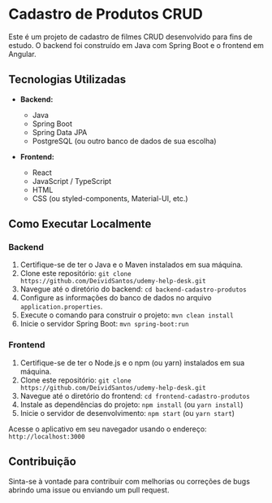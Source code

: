 # **Cadastro de Produtos CRUD**

Este é um projeto de cadastro de filmes CRUD desenvolvido para fins de estudo. O backend foi construído em Java com Spring Boot e o frontend em Angular.

## **Tecnologias Utilizadas**

- **Backend:**
  - Java
  - Spring Boot
  - Spring Data JPA
  - PostgreSQL (ou outro banco de dados de sua escolha)

- **Frontend:**
  - React
  - JavaScript / TypeScript
  - HTML
  - CSS (ou styled-components, Material-UI, etc.)

## **Como Executar Localmente**

### **Backend**

1. Certifique-se de ter o Java e o Maven instalados em sua máquina.
2. Clone este repositório: `git clone https://github.com/DeividSantos/udemy-help-desk.git`
3. Navegue até o diretório do backend: `cd backend-cadastro-produtos`
4. Configure as informações do banco de dados no arquivo `application.properties`.
5. Execute o comando para construir o projeto: `mvn clean install`
6. Inicie o servidor Spring Boot: `mvn spring-boot:run`

### **Frontend**

1. Certifique-se de ter o Node.js e o npm (ou yarn) instalados em sua máquina.
2. Clone este repositório: `git clone https://github.com/DeividSantos/udemy-help-desk.git`
3. Navegue até o diretório do frontend: `cd frontend-cadastro-produtos`
4. Instale as dependências do projeto: `npm install` (ou `yarn install`)
5. Inicie o servidor de desenvolvimento: `npm start` (ou `yarn start`)

Acesse o aplicativo em seu navegador usando o endereço: `http://localhost:3000`

## **Contribuição**

Sinta-se à vontade para contribuir com melhorias ou correções de bugs abrindo uma issue ou enviando um pull request.
